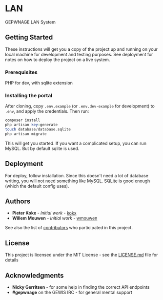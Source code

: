 # LAN

GEPWNAGE LAN System

## Getting Started

These instructions will get you a copy of the project up and running on your
local machine for development and testing purposes. See deployment for notes on
how to deploy the project on a live system.

### Prerequisites

PHP for dev, with sqlite extension

### Installing the portal

After cloning, copy `.env.example` (or `.env.dev-example` for development) to `.env`,
and apply the credentials. Then run:

```php
composer install
php artisan key:generate
touch database/database.sqlite
php artisan migrate
```

This will get you started. If you want a complicated setup, you can run MySQL. But by
default sqlite is used.

## Deployment

For deploy, follow installation. Since this doesn't need a lot of database
writing, you will not need something like MySQL. SQLite is good enough (which
the default config uses).

## Authors

* **Pieter Kokx** - *Initial work* - [kokx](https://github.com/kokx)
* **Willem Mouwen** - *Initial work* - [wmouwen](https://github.com/wmouwen)

See also the list of [contributors](https://github.com/GEPWNAGE/lan/contributors) who participated in this project.

## License

This project is licensed under the MIT License - see the [LICENSE.md](LICENSE.md) file for details

## Acknowledgments

* **Nicky Gerritsen** - for some help in finding the correct API endpoints
* **#gepwnage** on the GEWIS IRC - for general mental support
